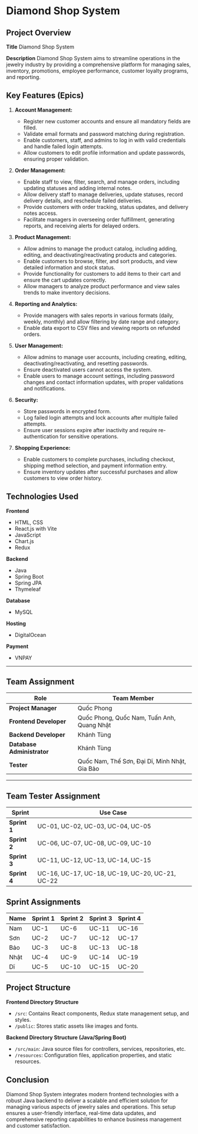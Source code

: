 # Diamond Shop System

## Project Overview

**Title**
Diamond Shop System

**Description**
Diamond Shop System aims to streamline operations in the jewelry industry by providing a comprehensive platform for managing sales, inventory, promotions, employee performance, customer loyalty programs, and reporting.

## Key Features (Epics)

1. **Account Management:**
    - Register new customer accounts and ensure all mandatory fields are filled.
    - Validate email formats and password matching during registration.
    - Enable customers, staff, and admins to log in with valid credentials and handle failed login attempts.
    - Allow customers to edit profile information and update passwords, ensuring proper validation.

2. **Order Management:**
    - Enable staff to view, filter, search, and manage orders, including updating statuses and adding internal notes.
    - Allow delivery staff to manage deliveries, update statuses, record delivery details, and reschedule failed deliveries.
    - Provide customers with order tracking, status updates, and delivery notes access.
    - Facilitate managers in overseeing order fulfillment, generating reports, and receiving alerts for delayed orders.
      
3. **Product Management:**
    - Allow admins to manage the product catalog, including adding, editing, and deactivating/reactivating products and categories.
    - Enable customers to browse, filter, and sort products, and view detailed information and stock status.
    - Provide functionality for customers to add items to their cart and ensure the cart updates correctly.
    - Allow managers to analyze product performance and view sales trends to make inventory decisions.

4. **Reporting and Analytics:**
    - Provide managers with sales reports in various formats (daily, weekly, monthly) and allow filtering by date range and category.
    - Enable data export to CSV files and viewing reports on refunded orders.

5. **User Management:**
    - Allow admins to manage user accounts, including creating, editing, deactivating/reactivating, and resetting passwords.
    - Ensure deactivated users cannot access the system.
    - Enable users to manage account settings, including password changes and contact information updates, with proper validations and notifications.

6. **Security:**
    - Store passwords in encrypted form.
    - Log failed login attempts and lock accounts after multiple failed attempts.
    - Ensure user sessions expire after inactivity and require re-authentication for sensitive operations.

7. **Shopping Experience:**
    - Enable customers to complete purchases, including checkout, shipping method selection, and payment information entry.
    - Ensure inventory updates after successful purchases and allow customers to view order history.



## Technologies Used

**Frontend**
- HTML, CSS
- React.js with Vite
- JavaScript
- Chart.js
- Redux

**Backend**
- Java
- Spring Boot
- Spring JPA
- Thymeleaf

**Database**
- MySQL

**Hosting**
- DigitalOcean

**Payment**
- VNPAY

---

## Team Assignment

| Role             | Team Member                        |
|------------------|------------------------------------|
| **Project Manager** |  Quốc Phong                     |
| **Frontend Developer** | Quốc Phong, Quốc Nam, Tuấn Anh, Quang Nhật |
| **Backend Developer** | Khánh Tùng        |
| **Database Administrator** | Khánh Tùng    |
| **Tester**    | Quốc Nam, Thế Sơn, Đại Dĩ, Minh Nhật, Gia Bảo      |

---
## Team Tester Assignment

| Sprint         | Use Case                      |
|----------------|------------------------------------|
| **Sprint 1**   | UC-01, UC-02, UC-03, UC-04, UC-05     |
| **Sprint 2**   | UC-06, UC-07, UC-08, UC-09, UC-10     |
| **Sprint 3**   | UC-11, UC-12, UC-13, UC-14, UC-15     |
| **Sprint 4**   | UC-16, UC-17, UC-18, UC-19, UC-20, UC-21, UC-22 |



## Sprint Assignments

| Name  | Sprint 1  | Sprint 2  | Sprint 3  | Sprint 4  |
|-------|-----------|-----------|-----------|-----------|
| Nam   | UC-1    | UC-6        | UC-11     | UC-16          |
| Sơn   | UC-2    |  UC-7       | UC-12     |  UC-17         |
| Bảo   | UC-3    |  UC-8       | UC-13     | UC-18          |
| Nhật  | UC-4    | UC-9        | UC-14     | UC-19          |
| Dĩ    | UC-5    | UC-10       |  UC-15    |  UC-20         |


## Project Structure

**Frontend Directory Structure**
- `/src`: Contains React components, Redux state management setup, and styles.
- `/public`: Stores static assets like images and fonts.

**Backend Directory Structure (Java/Spring Boot)**
- `/src/main`: Java source files for controllers, services, repositories, etc.
- `/resources`: Configuration files, application properties, and static resources.

## Conclusion
Diamond Shop System integrates modern frontend technologies with a robust Java backend to deliver a scalable and efficient solution for managing various aspects of jewelry sales and operations. This setup ensures a user-friendly interface, real-time data updates, and comprehensive reporting capabilities to enhance business management and customer satisfaction.
